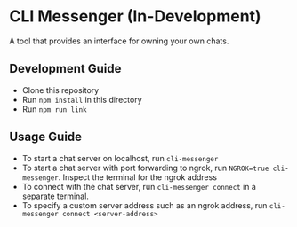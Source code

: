 # CLI Messenger (In-Development)

A tool that provides an interface for owning your own chats.

## Development Guide

- Clone this repository
- Run `npm install` in this directory
- Run `npm run link`

## Usage Guide

- To start a chat server on localhost, run `cli-messenger`
- To start a chat server with port forwarding to ngrok, run `NGROK=true cli-messenger`. Inspect the terminal for the ngrok address
- To connect with the chat server, run `cli-messenger connect` in a separate terminal.
- To specify a custom server address such as an ngrok address, run `cli-messenger connect <server-address>`